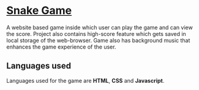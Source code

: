 <h1><a href="https://www.youtube.com/watch?v=2ZDnw6ifdSI">Snake Game</a></h1>
<p>A website based game inside which user can play the game and can view the score. Project also contains high-score feature which gets saved in local storage of the web-browser. Game also has background music that enhances the game experience of the user.</p>
<h2>Languages used</h2>
<p>Languages used for the game are <b>HTML</b>, <b>CSS</b> and <b>Javascript</b>.</p>
